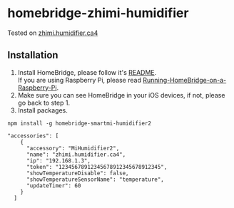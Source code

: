 # homebridge-zhimi-humidifier

Tested on [zhimi.humidifier.ca4](https://home.miot-spec.com/s/zhimi.humidifier.ca4)

## Installation

1. Install HomeBridge, please follow it's [README](https://github.com/nfarina/homebridge/blob/master/README.md).  
   If you are using Raspberry Pi, please read [Running-HomeBridge-on-a-Raspberry-Pi](https://github.com/nfarina/homebridge/wiki/Running-HomeBridge-on-a-Raspberry-Pi).
2. Make sure you can see HomeBridge in your iOS devices, if not, please go back to step 1.
3. Install packages.

```
npm install -g homebridge-smartmi-humidifier2
```

```
"accessories": [
    {
      "accessory": "MiHumidifier2",
      "name": "zhimi.humidifier.ca4",
      "ip": "192.168.1.3",
      "token": "12345678912345678912345678912345",
      "showTemperatureDisable": false,
      "showTemperatureSensorName": "temperature",
      "updateTimer": 60
    }
  ]
```
